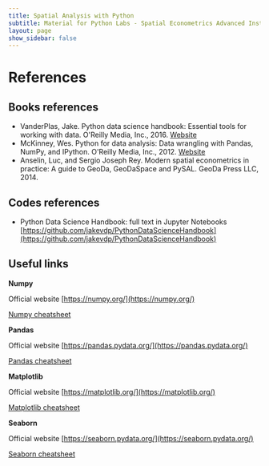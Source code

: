 ```yaml
---
title: Spatial Analysis with Python
subtitle: Material for Python Labs - Spatial Econometrics Advanced Institute 2021
layout: page
show_sidebar: false
---
```


# References
## Books references

- VanderPlas, Jake. Python data science handbook: Essential tools for working with data.  O'Reilly Media, Inc., 2016. [Website](https://jakevdp.github.io/PythonDataScienceHandbook/)
- McKinney, Wes. Python for data analysis: Data wrangling with Pandas, NumPy, and IPython.  O'Reilly Media, Inc., 2012. [Website](https://wesmckinney.com/pages/book.html)
- Anselin, Luc, and Sergio Joseph Rey. Modern spatial econometrics in practice: A guide to GeoDa, GeoDaSpace and PySAL. GeoDa Press LLC, 2014.

## Codes references

- Python Data Science Handbook: full text in Jupyter Notebooks [https://github.com/jakevdp/PythonDataScienceHandbook](https://github.com/jakevdp/PythonDataScienceHandbook)

## Useful links

**Numpy** 

Official website [https://numpy.org/](https://numpy.org/) 

[Numpy cheatsheet](https//s3.amazonaws.com/assets.datacamp.com/blog_assets/Numpy_Python_Cheat_Sheet.pdf)

**Pandas** 

Official website [https://pandas.pydata.org/](https://pandas.pydata.org/)

[Pandas cheatsheet](https//s3.amazonaws.com/assets.datacamp.com/blog_assets/Pandas_Cheat_Sheet.pdf)

**Matplotlib** 

Official website [https://matplotlib.org/](https://matplotlib.org/)

[Matplotlib cheatsheet](https://github.com/matplotlib/cheatsheets)

**Seaborn** 

Official website [https://seaborn.pydata.org/](https://seaborn.pydata.org/)

[Seaborn cheatsheet](https//s3.amazonaws.com/assets.datacamp.com/blog_assets/Python_Seaborn_Cheat_Sheet.pdf)
